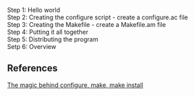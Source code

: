Step 1: Hello world  
Step 2: Creating the configure script - create a configure.ac file   
Step 3: Creating the Makefile - create  a Makefile.am file  
Step 4: Putting it all together   
Step 5: Distributing the program  
Setp 6: Overview
## References
[The magic behind configure, make, make install](https://thoughtbot.com/blog/the-magic-behind-configure-make-make-install)
